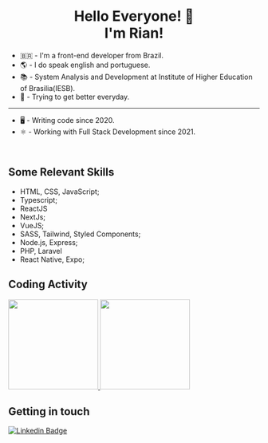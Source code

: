 <h1 align="center">Hello Everyone! 🙋 <br/ > I'm Rian! </h1>

- 🇧🇷  - I'm a front-end developer from Brazil.
- 🌎  - I do speak english and portuguese.
- 📚  - System Analysis and Development at Institute of Higher Education of Brasilia(IESB).
- 🚀  - Trying to get better everyday.

---

- 🖥   - Writing code since 2020.
- ⚛️   - Working with Full Stack Development since 2021.

<br />

## Some Relevant Skills
- HTML, CSS, JavaScript;
- Typescript;
- ReactJS
- NextJs;
- VueJS; 
- SASS, Tailwind, Styled Components;
- Node.js, Express;
- PHP, Laravel
- React Native, Expo;
  
## Coding Activity
<div display="flex">
  <a href="https://github.com/hbalardin">
  <img height="180em" src="https://github-readme-stats.vercel.app/api?username=idkrian&show_icons=true&theme=dark&include_all_commits=true&count_private=true"/>
  <img height="180em" src="https://github-readme-stats.vercel.app/api/top-langs/?username=idkrian&layout=compact&langs_count=7&theme=dark"/>
  </a>
</div>

## Getting in touch
[![Linkedin Badge](https://img.shields.io/badge/-LinkedIn-blue?style=flat-square&logo=Linkedin&logoColor=white&link=https://www.linkedin.com/in/idkrian)](https://www.linkedin.com/in/idkrian)
